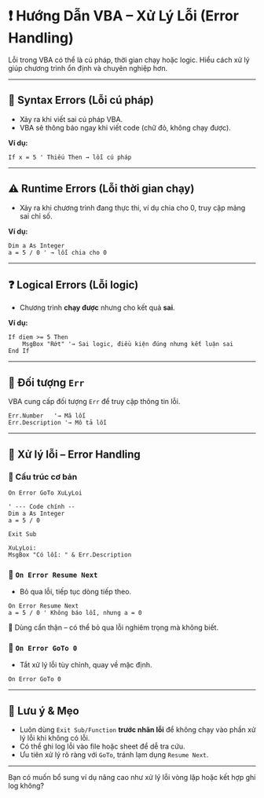 
# ❗ Hướng Dẫn VBA – Xử Lý Lỗi (Error Handling)

Lỗi trong VBA có thể là cú pháp, thời gian chạy hoặc logic. Hiểu cách xử lý giúp chương trình ổn định và chuyên nghiệp hơn.

---

## 🚫 Syntax Errors (Lỗi cú pháp)

- Xảy ra khi viết sai cú pháp VBA.
- VBA sẽ thông báo ngay khi viết code (chữ đỏ, không chạy được).

**Ví dụ:**

```vba
If x = 5 ' Thiếu Then → lỗi cú pháp
```

---

## ⚠️ Runtime Errors (Lỗi thời gian chạy)

- Xảy ra khi chương trình đang thực thi, ví dụ chia cho 0, truy cập mảng sai chỉ số.

**Ví dụ:**
```vba
Dim a As Integer
a = 5 / 0 ' → lỗi chia cho 0
```

---

## ❓ Logical Errors (Lỗi logic)

- Chương trình **chạy được** nhưng cho kết quả **sai**.

**Ví dụ:**
```vba
If diem >= 5 Then
    MsgBox "Rớt" '→ Sai logic, điều kiện đúng nhưng kết luận sai
End If
```

---

## 🧱 Đối tượng `Err`

VBA cung cấp đối tượng `Err` để truy cập thông tin lỗi.

```vba
Err.Number   '→ Mã lỗi
Err.Description '→ Mô tả lỗi
```

---

## 🧯 Xử lý lỗi – Error Handling

### 🔹 Cấu trúc cơ bản

```vba
On Error GoTo XuLyLoi

' --- Code chính --
Dim a As Integer
a = 5 / 0

Exit Sub

XuLyLoi:
MsgBox "Có lỗi: " & Err.Description
```

### 🔹 `On Error Resume Next`

- Bỏ qua lỗi, tiếp tục dòng tiếp theo.

```vba
On Error Resume Next
a = 5 / 0 ' Không báo lỗi, nhưng a = 0
```

📌 Dùng cẩn thận – có thể bỏ qua lỗi nghiêm trọng mà không biết.

### 🔹 `On Error GoTo 0`

- Tắt xử lý lỗi tùy chỉnh, quay về mặc định.

```vba
On Error GoTo 0
```

---

## 📌 Lưu ý & Mẹo

- Luôn dùng `Exit Sub/Function` **trước nhãn lỗi** để không chạy vào phần xử lý lỗi khi không có lỗi.
- Có thể ghi log lỗi vào file hoặc sheet để dễ tra cứu.
- Ưu tiên xử lý rõ ràng với `GoTo`, tránh lạm dụng `Resume Next`.

---

Bạn có muốn bổ sung ví dụ nâng cao như xử lý lỗi vòng lặp hoặc kết hợp ghi log không?
